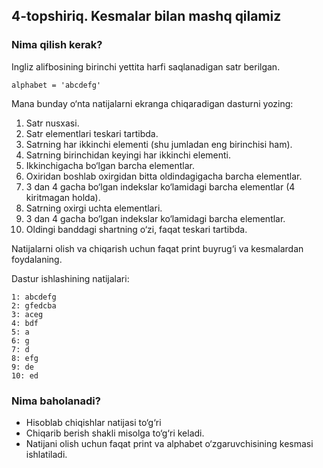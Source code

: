 ## 4-topshiriq. Kesmalar bilan mashq qilamiz
### Nima qilish kerak?
Ingliz alifbosining birinchi yettita harfi saqlanadigan satr berilgan.

`alphabet = 'abcdefg'`

Mana bunday o‘nta natijalarni ekranga chiqaradigan dasturni yozing:

1. Satr nusxasi.
1. Satr elementlari teskari tartibda.
1. Satrning har ikkinchi elementi (shu jumladan eng birinchisi ham).
1. Satrning birinchidan keyingi har ikkinchi elementi.
1. Ikkinchigacha bo‘lgan barcha elementlar.
1. Oxiridan boshlab oxirgidan bitta oldindagigacha barcha elementlar.
1. 3 dan 4 gacha bo‘lgan indekslar ko‘lamidagi barcha elementlar (4 kiritmagan holda).
1. Satrning oxirgi uchta elementlari.
1. 3 dan 4 gacha bo‘lgan indekslar ko‘lamidagi barcha elementlar.
1. Oldingi banddagi shartning o‘zi, faqat teskari tartibda.

Natijalarni olish va chiqarish uchun faqat print buyrug‘i va kesmalardan foydalaning.

Dastur ishlashining natijalari:

```
1: abcdefg
2: gfedcba
3: aceg
4: bdf
5: a
6: g
7: d
8: efg
9: de
10: ed
```
### Nima baholanadi?
- Hisoblab chiqishlar natijasi to‘g‘ri
- Chiqarib berish shakli misolga to‘g‘ri keladi.
- Natijani olish uchun faqat  print va alphabet o‘zgaruvchisining kesmasi ishlatiladi.
